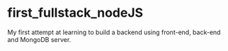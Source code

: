 # first_fullstack_nodeJS
My first attempt at learning to build a backend using front-end, back-end and MongoDB server.
